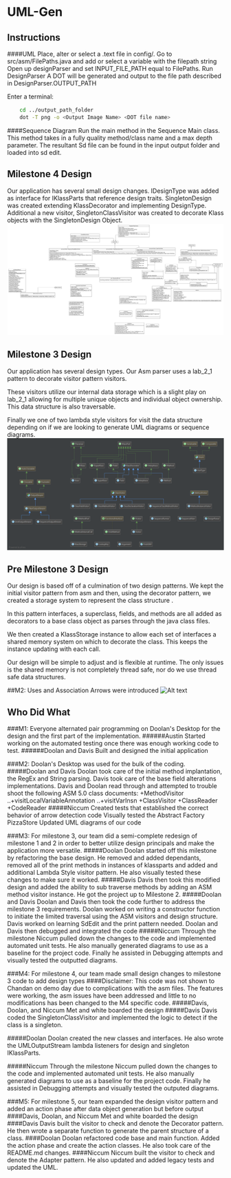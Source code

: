 # UML-Gen

## Instructions
####UML
Place, alter or select a .text file in config/.
Go to src/asm/FilePaths.java and add or select a variable with the filepath string
Open up designParser and set INPUT_FILE_PATH equal to FilePaths.<Path var name>
Run DesignParser
A DOT will be generated and output to the file path described in DesignParser.OUTPUT_PATH
 
Enter a terminal:
```bash
    cd ../output_path_folder
    dot -T png -o <Output Image Name> <DOT file name>
```

####Sequence Diagram
Run the main method in the Sequence Main class. This method takes in a fully quality method/class name and a max depth parameter. The resultant Sd file can be found in the input output folder and loaded into sd edit.


## Milestone 4 Design
Our application has several small design changes.  IDesignType was added as interface for IKlassParts that reference design traits. 
SingletonDesign was created extending KlassDecorator and implementing DesignType. Additional a new visitor, SingletonClassVisitor was created to decorate Klass objects with the SingletonDesign Object.
![Alt text](images/Milestone-4-UML.png "Milestone Four Design")

## Milestone 3 Design
Our application has several design types.
Our Asm parser uses a lab_2_1 pattern to decorate visitor pattern visitors.

These visitors utilize our internal data storage which is a slight play on lab_2_1 allowing for multiple unique objects and individual object ownership.
This data structure is also traversable.

Finally we one of two lambda style visitors for visit the data structure depending on if we are looking to generate UML diagrams or sequence diagrams.
![Alt text](images/SimpleDesignDiagram.png "Milestone Three Design")

## Pre Milestone 3 Design
Our design is based off of a culmination of two design patterns. We kept the initial visitor pattern from asm and then, using the decorator pattern, we created a storage system to represent the class structure . 

In this pattern interfaces, a superclass, fields, and methods are all added as decorators to a base class object as parses through the java class files. 

We then created a KlassStorage instance to allow each set of interfaces a shared memory system on which to decorate the class. This keeps the instance updating with each call.

Our design will be simple to adjust and is flexible at runtime. The only issues is the shared memory is not completely thread safe, nor do we use thread safe data structures. 

##M2:
Uses and Association Arrows were introduced
![Alt text](images/??.png "Milestone Two Design")



## Who Did What
###M1:
Everyone alternated pair programming on Doolan's Desktop for the design and the first part of the implementation.
######Austin
Started working on the automated testing once there was enough working code to test.
######Doolan and Davis
Built and designed the initial application

 
 

###M2:
Doolan's Desktop was used for the bulk of the coding.
#####Doolan and Davis
Doolan took care of the initial method implantation, the RegEx and String parsing.
Davis took care of the base field alterations implementations.
Davis and Doolan read through and attempted to trouble shoot the following ASM 5.0 class documents:
+MethodVisitor
..+visitLocalVariableAnnotation
..+visitVarInsn
+ClassVisitor
+ClassReader
+CodeReader
#####Niccum
Created tests that established the correct behavior of arrow detection code
Visually tested the  Abstract Factory PizzaStore
Updated UML diagrams of our code

###M3:
For milestone 3, our team did a semi-complete redesign of milestone 1 and 2 in order to better utilize design principals and make the application more versatile. 
#####Doolan
Doolan started off this milestone by refactoring the base design. 
He removed and added dependants, removed all of the print methods in instances of klassparts and added and additional Lambda Style visitor pattern. 
He also visually tested these changes to make sure it worked.
#####Davis 
Davis then took this modified design and added the ability to sub traverse methods by adding an ASM method visitor instance. 
He got the project up to Milestone 2.
#####Doolan and Davis
Doolan and Davis then took the code further to address the milestone 3 requirements. 
Doolan worked on writing a constructor function to initiate the limited traversal using the ASM visitors and design structure.
Davis worked on learning SdEdit and the print pattern needed. Doolan and Davis then debugged and integrated the code
#####Niccum
Through the milestone Niccum pulled down the changes to the code and implemented automated unit tests. 
He also manually generated diagrams to use as a baseline for the project code. 
Finally he assisted in Debugging attempts and visually tested the outputted diagrams. 


###M4:
For milestone 4, our team made small design changes to milestone 3 code to add design types
####Disclaimer:
This code was not shown to Chandan on demo day due to complications with the asm files. The features were working, the asm issues have been addressed and little to no modifications has been changed to the M4 specific code. 
#####Davis, Doolan, and Niccum
Met and white boarded the design
#####Davis 
Davis coded the SingletonClassVisitor and implemented the logic to detect if the class is a singleton.

#####Doolan
Doolan created the new classes and interfaces. He also wrote the UMLOutputStream lambda listeners for design and singleton IKlassParts. 

#####Niccum
Through the milestone Niccum pulled down the changes to the code and implemented automated unit tests. 
He also manually generated diagrams to use as a baseline for the project code. 
Finally he assisted in Debugging attempts and visually tested the outputed diagrams. 


###M5:
For milestone 5, our team expanded the design visitor pattern and added an action phase after data object generation but before output
####Davis, Doolan, and Niccum 
Met and white boarded the design
####Davis
Davis built the visitor to check and denote the Decorator pattern. He then wrote a separate function to generate the parent structure of a class.
####Doolan
Doolan refactored code base and main function. Added the action phase and create the action classes. He also took care of the README.md changes.
####Niccum
Niccum built the visitor to check and denote the Adapter pattern. He also updated and added legacy tests and updated the UML.

